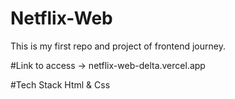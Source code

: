 # Netflix-Web
This is my first repo and project of frontend journey.

#Link to access
->  netflix-web-delta.vercel.app

#Tech Stack 
Html & Css
